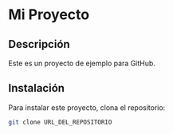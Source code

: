 # Mi Proyecto

## Descripción
Este es un proyecto de ejemplo para GitHub.

## Instalación
Para instalar este proyecto, clona el repositorio:
```bash
git clone URL_DEL_REPOSITORIO

